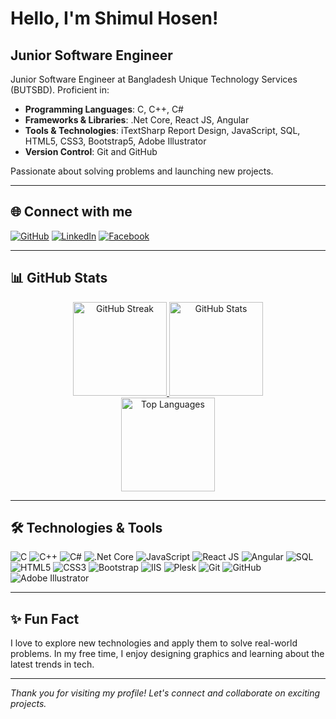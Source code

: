 # Hello, I'm Shimul Hosen!

## Junior Software Engineer

Junior Software Engineer at Bangladesh Unique Technology Services (BUTSBD). Proficient in:

- **Programming Languages**: C, C++, C#
- **Frameworks & Libraries**: .Net Core, React JS, Angular
- **Tools & Technologies**: iTextSharp Report Design, JavaScript, SQL, HTML5, CSS3, Bootstrap5, Adobe Illustrator
- **Version Control**: Git and GitHub

Passionate about solving problems and launching new projects.

---

## 🌐 Connect with me

[![GitHub](https://img.shields.io/badge/GitHub-100000?style=for-the-badge&logo=github&logoColor=white)](https://github.com/shimulhosen)
[![LinkedIn](https://img.shields.io/badge/LinkedIn-0077B5?style=for-the-badge&logo=linkedin&logoColor=white)](https://www.linkedin.com/in/shimulhosen)
[![Facebook](https://img.shields.io/badge/Facebook-1877F2?style=for-the-badge&logo=facebook&logoColor=white)](https://www.facebook.com/shimulhosen)

---

## 📊 GitHub Stats

<div align="center">
  <a href="https://github.com/shimulhosen">
    <img src="http://github-readme-streak-stats.herokuapp.com?user=shimulhosen&theme=radical&hide_border=true" alt="GitHub Streak" height="150" />
    <img src="https://github-readme-stats.vercel.app/api?username=shimulhosen&show_icons=true&theme=radical&hide_border=true&count_private=true" alt="GitHub Stats" height="150" />
  </a>
  <br />
  <a href="https://github.com/shimulhosen">
    <img src="https://github-readme-stats.vercel.app/api/top-langs/?username=shimulhosen&layout=compact&theme=radical&hide_border=true&count_private=true" alt="Top Languages" height="150" />
  </a>
</div>

---


## 🛠️ Technologies & Tools

![C](https://img.shields.io/badge/-C-A8B9CC?style=for-the-badge&logo=c&logoColor=white)
![C++](https://img.shields.io/badge/-C++-00599C?style=for-the-badge&logo=cplusplus&logoColor=white)
![C#](https://img.shields.io/badge/-C%23-239120?style=for-the-badge&logo=csharp&logoColor=white)
![.Net Core](https://img.shields.io/badge/-.Net_Core-512BD4?style=for-the-badge&logo=dotnet&logoColor=white)
![JavaScript](https://img.shields.io/badge/-JavaScript-F7DF1E?style=for-the-badge&logo=javascript&logoColor=black)
![React JS](https://img.shields.io/badge/-React_JS-61DAFB?style=for-the-badge&logo=react&logoColor=black)
![Angular](https://img.shields.io/badge/-Angular-DD0031?style=for-the-badge&logo=angular&logoColor=white)
![SQL](https://img.shields.io/badge/-SQL-4479A1?style=for-the-badge&logo=sql&logoColor=white)
![HTML5](https://img.shields.io/badge/-HTML5-E34F26?style=for-the-badge&logo=html5&logoColor=white)
![CSS3](https://img.shields.io/badge/-CSS3-1572B6?style=for-the-badge&logo=css3&logoColor=white)
![Bootstrap](https://img.shields.io/badge/-Bootstrap-563D7C?style=for-the-badge&logo=bootstrap&logoColor=white)
![IIS](https://img.shields.io/badge/-IIS-0078D6?style=for-the-badge&logo=windows&logoColor=white)
![Plesk](https://img.shields.io/badge/-Plesk-52BBE6?style=for-the-badge&logo=plesk&logoColor=white)
![Git](https://img.shields.io/badge/-Git-F05032?style=for-the-badge&logo=git&logoColor=white)
![GitHub](https://img.shields.io/badge/-GitHub-181717?style=for-the-badge&logo=github&logoColor=white)
![Adobe Illustrator](https://img.shields.io/badge/-Adobe_Illustrator-FF9A00?style=for-the-badge&logo=adobeillustrator&logoColor=white)

---

## ✨ Fun Fact

I love to explore new technologies and apply them to solve real-world problems. In my free time, I enjoy designing graphics and learning about the latest trends in tech.

---

_Thank you for visiting my profile! Let's connect and collaborate on exciting projects._
